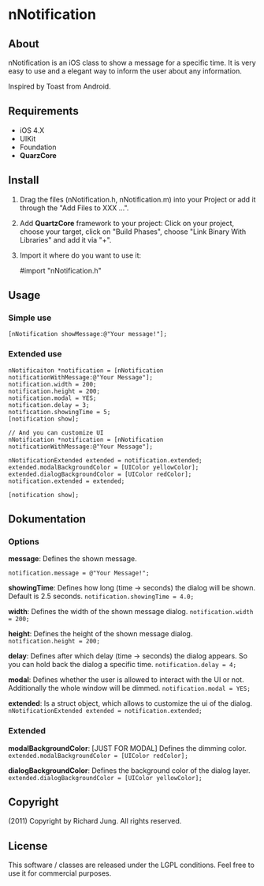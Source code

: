 # nNotification
## About
nNotification is an iOS class to show a message for a specific time. It is very easy to use and a elegant way to inform the user about any information.

Inspired by Toast from Android.

## Requirements
* iOS 4.X
* UIKit
* Foundation
* **QuarzCore**

## Install
1. Drag the files (nNotification.h, nNotification.m) into your Project or add it through the "Add Files to XXX ...".
2. Add **QuartzCore** framework to your project: Click on your project, choose your target, click on "Build Phases", choose "Link Binary With Libraries" and add it via "+".
3. Import it where do you want to use it:

	#import "nNotification.h"

## Usage
### Simple use

	[nNotification showMessage:@"Your message!"];

### Extended use

	nNotificaiton *notification = [nNotification 	notificationWithMessage:@"Your Message"];
	notification.width = 200;
	notification.height = 200;
	notification.modal = YES;
	notification.delay = 3;
	notification.showingTime = 5;
	[notification show];

	// And you can customize UI
	nNotification *notification = [nNotification 	notificationWithMessage:@"Your Message"];

	nNotificationExtended extended = notification.extended;
	extended.modalBackgroundColor = [UIColor yellowColor];
	extended.dialogBackgroundColor = [UIColor redColor];
	notification.extended = extended;

	[notification show];

## Dokumentation
### Options
**message**: Defines the shown message.

`notification.message = @"Your Message!";`

**showingTime**: Defines how long (time -> seconds) the dialog will be shown. Default is 2.5 seconds.
`notification.showingTime = 4.0;`

**width**: Defines the width of the shown message dialog.
`notification.width = 200;`

**height**: Defines the height of the shown message dialog.
`notification.height = 200;`

**delay**: Defines after which delay (time -> seconds) the dialog appears. So you can hold back the dialog a specific time.
`notification.delay = 4;`

**modal**: Defines whether the user is allowed to interact with the UI or not. Additionally the whole window will be dimmed.
`notification.modal = YES;`

**extended**: Is a struct object, which allows to customize the ui of the dialog.
`nNotificationExtended extended = notification.extended;` 

### Extended
**modalBackgroundColor**: [JUST FOR MODAL] Defines the dimming color.
`extended.modalBackgroundColor = [UIColor redColor];`

**dialogBackgroundColor**: Defines the background color of the dialog layer.
`extended.dialogBackgroundColor = [UIColor yellowColor];`

## Copyright
(2011) Copyright by Richard Jung. All rights reserved.

## License
This software / classes are released under the LGPL conditions. Feel free to use it for commercial purposes.

